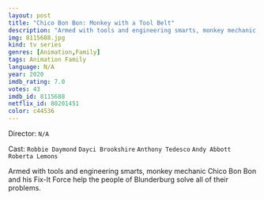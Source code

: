 ```yaml
---
layout: post
title: "Chico Bon Bon: Monkey with a Tool Belt"
description: "Armed with tools and engineering smarts, monkey mechanic Chico Bon Bon and his Fix-It Force help the people of Blunderburg solve all of their problems..."
img: 8115688.jpg
kind: tv series
genres: [Animation,Family]
tags: Animation Family 
language: N/A
year: 2020
imdb_rating: 7.0
votes: 43
imdb_id: 8115688
netflix_id: 80201451
color: c44536
---
```

Director: `N/A`  

Cast: `Robbie Daymond` `Dayci Brookshire` `Anthony Tedesco` `Andy Abbott` `Roberta Lemons` 

Armed with tools and engineering smarts, monkey mechanic Chico Bon Bon and his Fix-It Force help the people of Blunderburg solve all of their problems.